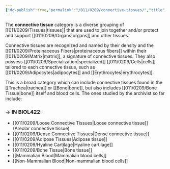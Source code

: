 ```yaml
---
{"dg-publish":true,"permalink":"/011/0209/connective-tissues/","title":"Connective Tissues","tags":["BIOL422"],"created":"2024-10-03T23:23:42.000-07:00","updated":"2025-01-22T00:32:18.184-08:00"}
---
```


The **connective tissue** category is a diverse grouping of [[011/0209/Tissues\|tissues]] that are used to join together and/or protect and support [[011/0209/Organs\|organs]] and other tissues.

Connective tissues are recognized and named by their density and the [[011/0209/Proteinaceous Fibers\|proteinaceous fibers]] within their [[011/0209/Matrix\|matrix]], a signature of connective tissues. They also possess [[011/0209/Specialization\|specialized]] [[011/0209/Cells\|cells]] tailored to each connective tissue, such as [[011/0209/Adipocytes\|adipocytes]] and [[Erythrocytes\|erythrocytes]].

This is a broad category which can include connective tissues found in the [[Trachea\|trachea]] or [[Bone\|bone]], but also includes [[011/0209/Bone Tissue\|bone]] itself and blood cells. The ones studied by the archivist so far include:
### → IN BIOL422:
- [[011/0209/Loose Connective Tissues\|Loose connective tissue]] (Areolar connective tissue)
- [[011/0209/Dense Connective Tissues\|Dense connective tissue]]
- [[011/0209/Adipose Tissues\|Adipose tissue]]
- [[011/0209/Hyaline Cartilage\|Hyaline cartilage]]
- [[011/0209/Bone Tissue\|Bone tissue]]
- [[Mammalian Blood\|Mammalian blood cells]]
- [[Non-Mammalian Blood\|Non-mammalian blood cells]]